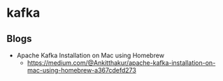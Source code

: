 # kafka

## Blogs
* Apache Kafka Installation on Mac using Homebrew
  * https://medium.com/@Ankitthakur/apache-kafka-installation-on-mac-using-homebrew-a367cdefd273
